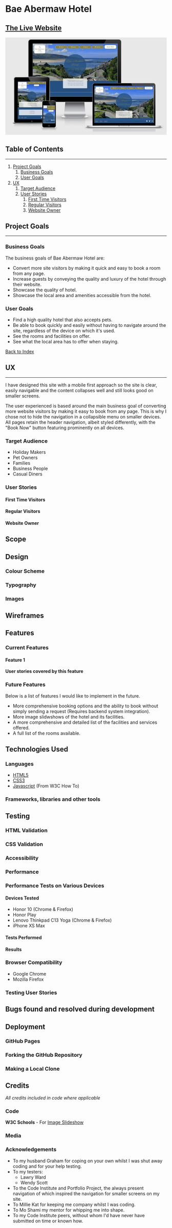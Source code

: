 # Bae Abermaw Hotel

## [The Live Website](https://martinbannister.github.io/CI_MS1_BaeAbermawHotel/)

![Mockup](https://github.com/martinbannister/CI_MS1_BaeAbermawHotel/blob/master/docs/mockup/mockup.png)

## Table of Contents
---
1. [Project Goals](#project-goals)
    1. [Business Goals](#business-goals)
    2. [User Goals](#user-goals)
2. [UX](ux)
    1. [Target Audience](#target-audience)
    2. [User Stories](#user-stories)
        1. [First Time Visitors](#first-time-visitors)
        2. [Regular Visitors](#regular-visitors)
        3. [Website Owner](#website-owner)

## Project Goals
---
### Business Goals
The business goals of Bae Abermaw Hotel are:
- Convert more site visitors by making it quick and easy to book a room from any page.
- Increase guests by conveying the quality and luxury of the hotel through their website.
- Showcase the quality of hotel.
- Showcase the local area and amenities accessible from the hotel.
### User Goals
- Find a high quality hotel that also accepts pets.
- Be able to book quickly and easily without having to navigate around the site, regardless of the device on which it's used.
- See the rooms and facilities on offer.
- See what the local area has to offer when staying.

[Back to Index](#table-of-contents)

## UX
---
I have designed this site with a mobile first approach so the site is clear, easily navigable and the content collapses well and still looks good on smaller screens.

The user experienced is based around the main business goal of converting more website visitors by making it easy to book from any page.  This is why I chose not to hide the navigation in a collapsible menu on smaller devices.  All pages retain the header navigation, albeit styled differently, with the "Book Now" button featuring prominently on all devices.

### Target Audience
- Holiday Makers
- Pet Owners
- Families
- Business People
- Casual Diners
### User Stories
#### First Time Visitors
#### Regular Visitors
#### Website Owner

## Scope
## Design
### Colour Scheme
### Typography
### Images

## Wireframes

## Features
### Current Features
#### Feature 1
**User stories covered by this feature**


### Future Features
Below is a list of features I would like to implement in the future.

- More comprehensive booking options and the ability to book without simply sending a request (Requires backend system integration).
- More image slidwshows of the hotel and its facilities.
- A more comprehensive and detailed list of the facilities and services offered.
- A full list of the rooms available.

## Technologies Used

### Languages
- [HTML5](https://en.wikipedia.org/wiki/CSS)
- [CSS3](https://en.wikipedia.org/wiki/CSS)
- [Javascript](https://en.wikipedia.org/wiki/JavaScript) (From W3C How To)

### Frameworks, libraries and other tools

## Testing

### HTML Validation

### CSS Validation

### Accessibility

### Performance

### Performance Tests on Various Devices

#### Devices Tested
- Honor 10 (Chrome & Firefox)
- Honor Play
- Lenovo Thinkpad C13 Yoga (Chrome & Firefox)
- iPhone XS Max

#### Tests Performed

#### Results

### Browser Compatibility
- Google Chrome
- Mozilla Firefox

### Testing User Stories

## Bugs found and resolved during development

## Deployment

### GitHub Pages

### Forking the GitHub Repository

### Making a Local Clone

## Credits
*All credits included in code where applicable*

### Code
**W3C Schools** - For [Image Slideshow](https://www.w3schools.com/howto/howto_js_slideshow.asp)

### Media

### Acknowledgements

- To my husband Graham for coping on your own whilst I was shut away coding and for your help testing.
- To my testers:
    - Lawry Ward
    - Wendy Scott
- To the Code Institute and Portfolio Project, the always present navigation of which inspired the navigation for smaller screens on my site.
- To Millie Kat for keeping me company whilst I was coding.
- To Mo Shami my mentor for whipping me into shape.
- To my Code Institute peers, without whom I'd have never have submitted on time or known how.